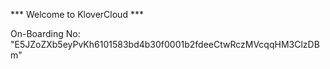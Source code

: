 *** Welcome to KloverCloud ***

On-Boarding No: &#34;E5JZoZXb5eyPvKh6101583bd4b30f0001b2fdeeCtwRczMVcqqHM3ClzDBm&#34;

